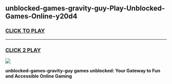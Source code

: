 
## unblocked-games-gravity-guy-Play-Unblocked-Games-Online-y20d4
<h3>
<a href="https://premium76.site?title=unblocked-games-gravity-guy&ref=25A">CLICK TO PLAY</a></h3>
<hr>

<h3>
<a href="https://premium76.site?title=unblocked-games-gravity-guy&ref=25A">CLICK 2 PLAY</a>
  
</h3>

<a href="https://premium76.site?title=unblocked-games-gravity-guy&ref=25A"><img src="https://clearcache.store/games.png"></a>


**unblocked-games-gravity-guy games unblocked: Your Gateway to Fun and Accessible Online Gaming**

